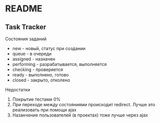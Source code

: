 # README

## Task Tracker

Состояния заданий

* new - новый, статус при создании
* queue - в очереди
* assigned - назначен
* performing - разрабатывается, выполняется
* checking - проверяется
* ready - выполнено, готово
* closed - закрыто, отколено

Недостатки

1. Покрытие тестами 0%
2. При переходе между состояниями происходит redirect. Лучше это реализовать
при помощи ajax
3. Назанчение пользователей (в проектах) тоже лучше через ajax
